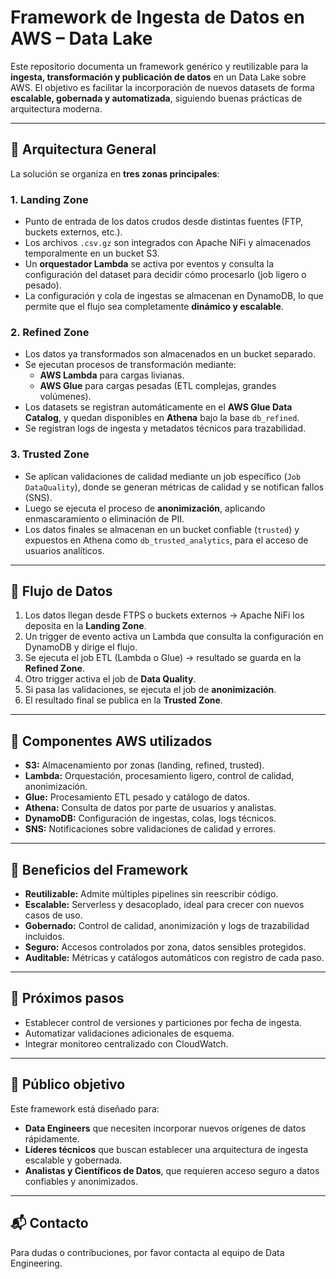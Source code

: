 # Framework de Ingesta de Datos en AWS – Data Lake

Este repositorio documenta un framework genérico y reutilizable para la **ingesta, transformación y publicación de datos** en un Data Lake sobre AWS. El objetivo es facilitar la incorporación de nuevos datasets de forma **escalable, gobernada y automatizada**, siguiendo buenas prácticas de arquitectura moderna.

---

## 🧱 Arquitectura General

La solución se organiza en **tres zonas principales**:

### 1. **Landing Zone**
- Punto de entrada de los datos crudos desde distintas fuentes (FTP, buckets externos, etc.).
- Los archivos `.csv.gz` son integrados con Apache NiFi y almacenados temporalmente en un bucket S3.
- Un **orquestador Lambda** se activa por eventos y consulta la configuración del dataset para decidir cómo procesarlo (job ligero o pesado).
- La configuración y cola de ingestas se almacenan en DynamoDB, lo que permite que el flujo sea completamente **dinámico y escalable**.

### 2. **Refined Zone**
- Los datos ya transformados son almacenados en un bucket separado.
- Se ejecutan procesos de transformación mediante:
  - **AWS Lambda** para cargas livianas.
  - **AWS Glue** para cargas pesadas (ETL complejas, grandes volúmenes).
- Los datasets se registran automáticamente en el **AWS Glue Data Catalog**, y quedan disponibles en **Athena** bajo la base `db_refined`.
- Se registran logs de ingesta y metadatos técnicos para trazabilidad.

### 3. **Trusted Zone**
- Se aplican validaciones de calidad mediante un job específico (`Job DataQuality`), donde se generan métricas de calidad y se notifican fallos (SNS).
- Luego se ejecuta el proceso de **anonimización**, aplicando enmascaramiento o eliminación de PII.
- Los datos finales se almacenan en un bucket confiable (`trusted`) y expuestos en Athena como `db_trusted_analytics`, para el acceso de usuarios analíticos.

---

## 🔄 Flujo de Datos

1. Los datos llegan desde FTPS o buckets externos → Apache NiFi los deposita en la **Landing Zone**.
2. Un trigger de evento activa un Lambda que consulta la configuración en DynamoDB y dirige el flujo.
3. Se ejecuta el job ETL (Lambda o Glue) → resultado se guarda en la **Refined Zone**.
4. Otro trigger activa el job de **Data Quality**.
5. Si pasa las validaciones, se ejecuta el job de **anonimización**.
6. El resultado final se publica en la **Trusted Zone**.

---

## 🧩 Componentes AWS utilizados

- **S3:** Almacenamiento por zonas (landing, refined, trusted).
- **Lambda:** Orquestación, procesamiento ligero, control de calidad, anonimización.
- **Glue:** Procesamiento ETL pesado y catálogo de datos.
- **Athena:** Consulta de datos por parte de usuarios y analistas.
- **DynamoDB:** Configuración de ingestas, colas, logs técnicos.
- **SNS:** Notificaciones sobre validaciones de calidad y errores.

---

## 🎯 Beneficios del Framework

- **Reutilizable:** Admite múltiples pipelines sin reescribir código.
- **Escalable:** Serverless y desacoplado, ideal para crecer con nuevos casos de uso.
- **Gobernado:** Control de calidad, anonimización y logs de trazabilidad incluidos.
- **Seguro:** Accesos controlados por zona, datos sensibles protegidos.
- **Auditable:** Métricas y catálogos automáticos con registro de cada paso.

---

## 🚀 Próximos pasos

- Establecer control de versiones y particiones por fecha de ingesta.
- Automatizar validaciones adicionales de esquema.
- Integrar monitoreo centralizado con CloudWatch.

---

## 👥 Público objetivo

Este framework está diseñado para:

- **Data Engineers** que necesiten incorporar nuevos orígenes de datos rápidamente.
- **Líderes técnicos** que buscan establecer una arquitectura de ingesta escalable y gobernada.
- **Analistas y Científicos de Datos**, que requieren acceso seguro a datos confiables y anonimizados.

---

## 📬 Contacto

Para dudas o contribuciones, por favor contacta al equipo de Data Engineering.

